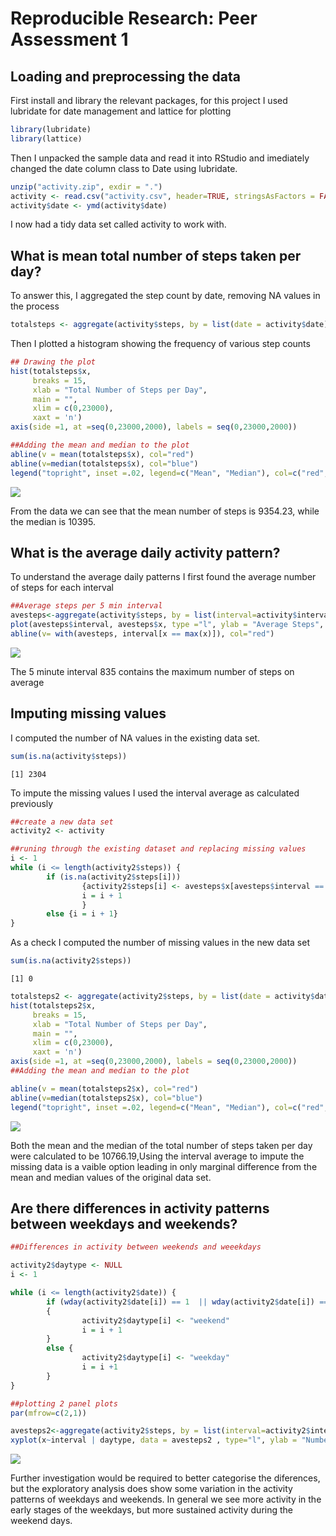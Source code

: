 # Reproducible Research: Peer Assessment 1


## Loading and preprocessing the data

First install and library the relevant packages, for this project I used lubridate for date management and lattice for plotting

```r
library(lubridate)
library(lattice)
```


Then I unpacked the sample data and read it into RStudio and imediately changed the date column class to Date using lubridate.


```r
unzip("activity.zip", exdir = ".")
activity <- read.csv("activity.csv", header=TRUE, stringsAsFactors = FALSE, na.strings = "NA")
activity$date <- ymd(activity$date) 
```
I now had a tidy data set called activity to work with.

## What is mean total number of steps taken per day?

To answer this, I aggregated the step count by date, removing NA values in the process 

```r
totalsteps <- aggregate(activity$steps, by = list(date = activity$date), FUN=sum, na.rm=TRUE)
```
Then I plotted a histogram showing the frequency of various step counts 

```r
## Drawing the plot
hist(totalsteps$x, 
     breaks = 15, 
     xlab = "Total Number of Steps per Day", 
     main = "", 
     xlim = c(0,23000),
     xaxt = 'n')
axis(side =1, at =seq(0,23000,2000), labels = seq(0,23000,2000))

##Adding the mean and median to the plot
abline(v = mean(totalsteps$x), col="red")
abline(v=median(totalsteps$x), col="blue")
legend("topright", inset =.02, legend=c("Mean", "Median"), col=c("red","blue"), lty=1, box.lty=0)
```

![](PA1_template_files/figure-html/unnamed-chunk-4-1.png)<!-- -->

From the data we can see that the mean number of steps is 9354.23, while the median is 10395.

## What is the average daily activity pattern?

To understand the average daily patterns I first found the average number of steps for each interval 

```r
##Average steps per 5 min interval
avesteps<-aggregate(activity$steps, by = list(interval=activity$interval), FUN=mean, na.rm=TRUE)
plot(avesteps$interval, avesteps$x, type ="l", ylab = "Average Steps", xlab ="Interval")
abline(v= with(avesteps, interval[x == max(x)]), col="red")
```

![](PA1_template_files/figure-html/unnamed-chunk-5-1.png)<!-- -->

The 5 minute interval 835 contains the maximum number of steps on average

## Imputing missing values

I computed the number of NA values in the existing data set.


```r
sum(is.na(activity$steps))
```

```
[1] 2304
```

To impute the missing values I used the interval average as calculated previously

```r
##create a new data set
activity2 <- activity

##runing through the existing dataset and replacing missing values 
i <- 1
while (i <= length(activity2$steps)) {
        if (is.na(activity2$steps[i]))
                {activity2$steps[i] <- avesteps$x[avesteps$interval == activity2$interval[i]]
                i = i + 1
                }
        else {i = i + 1}       
}
```

As a check I computed the number of missing values in the new data set

```r
sum(is.na(activity2$steps))
```

```
[1] 0
```



```r
totalsteps2 <- aggregate(activity2$steps, by = list(date = activity$date), FUN=sum)
hist(totalsteps2$x, 
     breaks = 15, 
     xlab = "Total Number of Steps per Day", 
     main = "", 
     xlim = c(0,23000),
     xaxt = 'n')
axis(side =1, at =seq(0,23000,2000), labels = seq(0,23000,2000))
##Adding the mean and median to the plot

abline(v = mean(totalsteps2$x), col="red")
abline(v=median(totalsteps2$x), col="blue")
legend("topright", inset =.02, legend=c("Mean", "Median"), col=c("red","blue"), lty=1, box.lty=0)
```

![](PA1_template_files/figure-html/unnamed-chunk-9-1.png)<!-- -->

Both the mean and the median of the total number of steps taken per day were calculated to be 10766.19,Using the interval average to impute the missing data is a vaible option leading in only marginal difference from the mean and median values of the original data set. 

## Are there differences in activity patterns between weekdays and weekends?

```r
##Differences in activity between weekends and weeekdays

activity2$daytype <- NULL
i <- 1

while (i <= length(activity2$date)) {
        if (wday(activity2$date[i]) == 1  || wday(activity2$date[i]) == 7)
        {
                activity2$daytype[i] <- "weekend"
                i = i + 1
        }
        else {
                activity2$daytype[i] <- "weekday"
                i = i +1
        }       
}

##plotting 2 panel plots
par(mfrow=c(2,1))

avesteps2<-aggregate(activity2$steps, by = list(interval=activity2$interval, daytype = activity2$daytype), FUN=mean)
xyplot(x~interval | daytype, data = avesteps2 , type="l", ylab = "Number of Steps", layout=c(1,2))
```

![](PA1_template_files/figure-html/unnamed-chunk-10-1.png)<!-- -->

Further investigation would be required to better categorise the diferences, but the exploratory analysis does show some variation in the activity patterns of weekdays and weekends. In general we see more activity in the early stages of the weekdays, but more sustained activity during the weekend days.  
